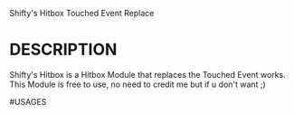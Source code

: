 Shifty's Hitbox Touched Event Replace

# DESCRIPTION
Shifty's Hitbox is a Hitbox Module that replaces the Touched Event works.
This Module is free to use, no need to credit me but if u don't want ;)

#USAGES
